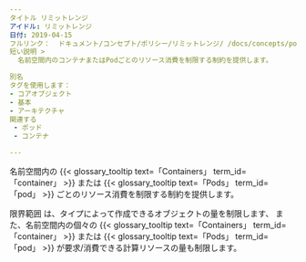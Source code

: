 ```yaml
---
タイトル リミットレンジ
アイドル: リミットレンジ
日付: 2019-04-15
フルリンク：  ドキュメント/コンセプト/ポリシー/リミットレンジ/ /docs/concepts/policy/limit-range/
短い説明 >
  名前空間内のコンテナまたはPodごとのリソース消費を制限する制約を提供します。

別名 
タグを使用します：
- コアオブジェクト
- 基本
- アーキテクチャ
関連する
 - ポッド
 - コンテナ

---
```

 名前空間内の {{< glossary_tooltip text=「Containers」 term_id=「container」 >}} または {{< glossary_tooltip text=「Pods」 term_id=「pod」 >}} ごとのリソース消費を制限する制約を提供します。

<!--もっと見る-->
限界範囲 は、タイプによって作成できるオブジェクトの量を制限します、 
また、名前空間内の個々の {{< glossary_tooltip text=「Containers」 term_id=「container」 >}} または {{< glossary_tooltip text=「Pods」 term_id=「pod」 >}} が要求/消費できる計算リソースの量も制限します。